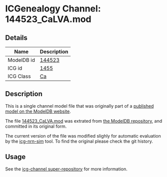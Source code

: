 # ICGenealogy Channel: 144523\_CaLVA.mod

## Details

Name | Description
---- | -----------
ModelDB id | [144523](http://senselab.med.yale.edu/ModelDB/ShowModel.cshtml?model=144523)
ICG id | [1455](http://icg.neurotheory.ox.ac.uk/channels/3/1455)
ICG Class | [Ca](http://icg.neurotheory.ox.ac.uk/channels/3)

## Description

This is a single channel model file that was originally part of a [published model on the ModelDB website](http://senselab.med.yale.edu/mModelDB/ShowModel.cshtml?model=144523).


The file [144523\_CaLVA.mod](144523_CaLVA.mod) was extrated from [the ModelDB repository](http://senselab.med.yale.edu/ModelDB/ShowModel.cshtml?model=144523), and committed in its original form.

The current version of the file was modified slighly for automatic evaluation by the [icg-nrn-sim](https://github.com/icgenealogy/icg-nrn-sim) tool. To find the original please check the git history.


## Usage

See the [icg-channel super-repository](https://github.com/icgenealogy/icg-channels) for more information.